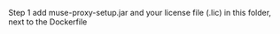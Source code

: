 Step 1
  add muse-proxy-setup.jar and your license file (.lic) in this folder, next to the Dockerfile
